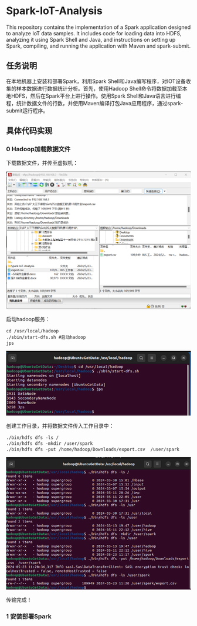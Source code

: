 # Spark-IoT-Analysis
This repository contains the implementation of a Spark application designed to analyze IoT data samples. It includes code for loading data into HDFS, analyzing it using Spark Shell and Java, and instructions on setting up Spark, compiling, and running the application with Maven and spark-submit.

## 任务说明

在本地机器上安装和部署Spark，利用Spark Shell和Java编写程序，对IOT设备收集的样本数据进行数据统计分析。首先，使用Hadoop Shell命令将数据加载至本地HDFS，然后在Spark平台上进行操作。使用Spark Shell和Java语言进行编程，统计数据文件的行数，并使用Maven编译打包Java应用程序，通过spark-submit运行程序。

## 具体代码实现

### 0 Hadoop加载数据文件

下载数据文件，并传至虚拟机：

![image-20240523111021781](assets/image-20240523111021781.png)

启动hadoop服务：

```shell
cd /usr/local/hadoop
./sbin/start-dfs.sh #启动hadoop
jps
```

![image-20240523111319448](assets/image-20240523111319448.png)

创建工作目录，并将数据文件传入工作目录中：

```shell
./bin/hdfs dfs -ls /
./bin/hdfs dfs -mkdir /user/spark
./bin/hdfs dfs -put /home/hadoop/Downloads/export.csv  /user/spark
```

![image-20240523112133277](assets/image-20240523112133277.png)

传输完成！

### 1 安装部署Spark
